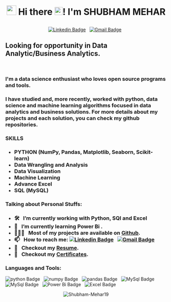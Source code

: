 <h1 align="center"><img src="https://emojis.slackmojis.com/emojis/images/1531849430/4246/blob-sunglasses.gif?1531849430" width="30"/> <align="center">  Hi there <img src="https://media.giphy.com/media/hvRJCLFzcasrR4ia7z/giphy.gif" width="25px" height="25px">! I'm SHUBHAM MEHAR</h1>


<h2 align="center"><i></i></h3>


<div align="center">

[![Linkedin Badge](https://img.shields.io/badge/LinkedIn-0077B5?style=flat&logo=linkedin&logoColor=white)](https://www.linkedin.com/in/shubham-mehar-556601169/)&nbsp;&nbsp;
[![Gmail Badge](https://img.shields.io/badge/Gmail-D14836?style=flat&logo=gmail&logoColor=white&link=mailto:shubhammehar95@gmail.com)](mailto:shubhammehar95@gmail.com)&nbsp;&nbsp;

</div>

## Looking for opportunity in Data Analytic/Business Analytics.

<br>

<h3> I'm a data science enthusiast who loves open source programs and tools.
<h3>
I have studied and, more recently, worked with python, data science and machine learning algorithms focused in data analytics and business solutions. For more details about my projects and each solution, you can check my github repositories.</h3>

### SKILLS
<h3>

* **PYTHON** (NumPy, Pandas, Matplotlib, Seaborn, Scikit-learn)
* **Data Wrangling and Analysis**
* **Data Visualization**
* **Machine Learning**
* **Advance Excel**
* **SQL (MySQL)**</h3>

### Talking about Personal Stuffs:
<h3>

- 🛠 &nbsp; I’m currently working with Python, SQl and Excel 
- 🚀 &nbsp; I’m currently learning Power Bi .
- 👨🏻‍💻 &nbsp; Most of my projects are available on [Github](https://github.com/Shubham-Mehar19?tab=repositories).
- 📫 &nbsp; How to reach me: [![Linkedin Badge](https://img.shields.io/badge/LinkedIn-0077B5?style=flat&logo=linkedin&logoColor=white)](https://www.linkedin.com/in/shubham-mehar-556601169/)&nbsp;&nbsp;
[![Gmail Badge](https://img.shields.io/badge/Gmail-D14836?style=flat&logo=gmail&logoColor=white&link=mailto:shubhammehar95@gmail.com)](mailto:shubhammehar95@gmail.com)&nbsp;&nbsp;
- 📝 &nbsp; Checkout my [Resume](https://github.com/Shubham-Mehar19/Shubham-Mehar19/blob/main/RESUME/SHUBHAM%20MEHAR%20RESUME__.pdf).
- 📝 &nbsp; Checkout my [Certificates](https://github.com/Shubham-Mehar19/Shubham-Mehar19/tree/main/CERTIFICATES).
### Languages and Tools:
![python Badge](https://img.shields.io/badge/Python-FFD43B?style=for-the-badge&logo=python&logoColor=blue)&nbsp;&nbsp;
![numpy Badge](https://img.shields.io/badge/Numpy-777BB4?style=for-the-badge&logo=numpy&logoColor=white)&nbsp;&nbsp;
![pandas Badge](https://img.shields.io/badge/Pandas-2C2D72?style=for-the-badge&logo=pandas&logoColor=white)&nbsp;&nbsp;
![MySql Badge](https://img.shields.io/badge/MySQL-005C84?style=for-the-badge&logo=mysql&logoColor=white)&nbsp;&nbsp;
![MySql Badge](https://img.shields.io/badge/PostgreSQL-316192?style=for-the-badge&logo=postgresql&logoColor=white)&nbsp;&nbsp;
![Power Bi Badge](https://img.shields.io/badge/PowerBI-F2C811?style=for-the-badge&logo=Power%20BI&logoColor=white)&nbsp;&nbsp;
![Excel Badge](https://img.shields.io/badge/Microsoft_Excel-217346?style=for-the-badge&logo=microsoft-excel&logoColor=white)&nbsp;&nbsp;

<p align="center">
  <img
    src="https://komarev.com/ghpvc/?username=Shubham-Mehar19"
    alt="Shubham-Mehar19"
  />
</p>
